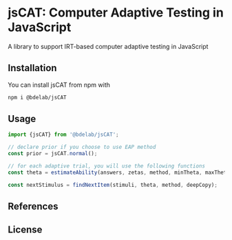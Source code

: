 # jsCAT: Computer Adaptive Testing in JavaScript
A library to support IRT-based computer adaptive testing in JavaScript

## Installation 
You can install jsCAT from npm with 
```bash
npm i @bdelab/jsCAT
```

## Usage
```JavaScript
import {jsCAT} from '@bdelab/jsCAT';

// declare prior if you choose to use EAP method
const prior = jsCAT.normal();

// for each adaptive trial, you will use the following functions
const theta = estimateAbility(answers, zetas, method, minTheta, maxTheta, prior);

const nextStimulus = findNextItem(stimuli, theta, method, deepCopy);
```


## References


## License
